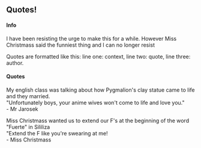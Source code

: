 <body>
  <h2>Quotes!</h2>
  <h4>Info</h4>
  <p>I have been resisting the urge to make this for a while. However Miss Christmass said the funniest thing and I can no longer resist</p>
  <p>Quotes are formatted like this: line one: context, line two: quote, line three: author.</p>
  <h4>Quotes</h4>
  <p>My english class was talking about how Pygmalion's clay statue came to life and they married.<br>"Unfortunately boys, your anime wives won't come to life and love you."<br>- Mr Jarosek</p>
  <p>Miss Christmass wanted us to extend our F's at the beginning of the word "Fuerte" in Sililiza<br>"Extend the F like you're swearing at me!<br>- Miss Christmass</p>
</body>